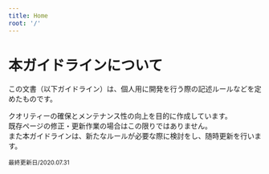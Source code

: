 ```yaml
---
title: Home
root: '/'
---
```


# 本ガイドラインについて

<p>この文書（以下ガイドライン）は、個人用に開発を行う際の記述ルールなどを定めたものです。</p>
<p>クオリティーの確保とメンテナンス性の向上を目的に作成しています。<br />既存ページの修正・更新作業の場合はこの限りではありません。<br />また本ガイドラインは、新たなルールが必要な際に検討をし、随時更新を行います。</p>

<p><small>最終更新日/2020.07.31</small></p>
